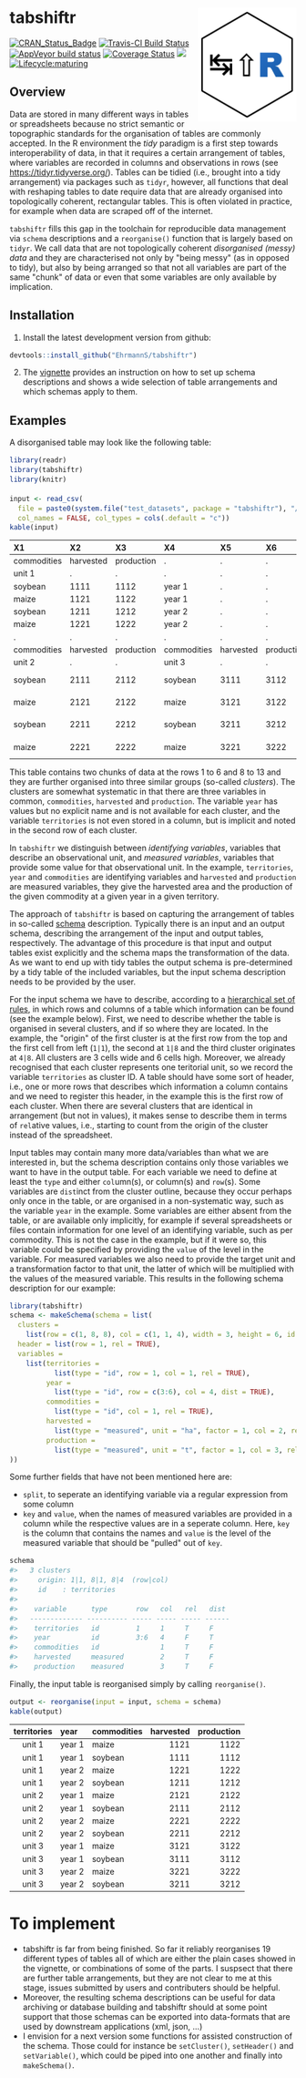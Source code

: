 
<!-- README.md is generated from README.Rmd. Please edit that file -->

# tabshiftr <a href='https://ehrmanns.github.io/tabshiftr/'><img src='man/figures/logo.svg' align="right" height="200" /></a>

[![CRAN\_Status\_Badge](http://www.r-pkg.org/badges/version/tabshiftr)](https://cran.r-project.org/package=tabshiftr)
[![Travis-CI Build
Status](https://travis-ci.org/EhrmannS/tabshiftr.svg?branch=master)](https://travis-ci.org/EhrmannS/tabshiftr)
[![AppVeyor build
status](https://ci.appveyor.com/api/projects/status/github/EhrmannS/tabshiftr?branch=master&svg=true)](https://ci.appveyor.com/project/EhrmannS/tabshiftr)
[![Coverage
Status](https://img.shields.io/codecov/c/github/EhrmannS/tabshiftr/master.svg)](https://codecov.io/github/EhrmannS/tabshiftr?branch=master)
[![](http://cranlogs.r-pkg.org/badges/grand-total/tabshiftr)](https://cran.r-project.org/package=tabshiftr)
[![Lifecycle:maturing](https://img.shields.io/badge/lifecycle-maturing-blue.svg)](https://www.tidyverse.org/lifecycle/#maturing)

## Overview

Data are stored in many different ways in tables or spreadsheets because
no strict semantic or topographic standards for the organisation of
tables are commonly accepted. In the R environment the *tidy* paradigm
is a first step towards interoperability of data, in that it requires a
certain arrangement of tables, where variables are recorded in columns
and observations in rows (see <https://tidyr.tidyverse.org/>). Tables
can be tidied (i.e., brought into a tidy arrangement) via packages such
as `tidyr`, however, all functions that deal with reshaping tables to
date require data that are already organised into topologically
coherent, rectangular tables. This is often violated in practice, for
example when data are scraped off of the internet.

`tabshiftr` fills this gap in the toolchain for reproducible data
management via `schema` descriptions and a `reorganise()` function that
is largely based on `tidyr`. We call data that are not topologically
coherent *disorganised (messy) data* and they are characterised not only
by "being messy" (as in opposed to tidy), but also by being arranged so
that not all variables are part of the same "chunk" of data or even that
some variables are only available by implication.

## Installation

1)  Install the latest development version from github:

<!-- end list -->

``` r
devtools::install_github("EhrmannS/tabshiftr")
```

2)  The
    [vignette](https://ehrmanns.github.io/tabshiftr/articles/tabshiftr.html)
    provides an instruction on how to set up schema descriptions and
    shows a wide selection of table arrangements and which schemas apply
    to them.

## Examples

A disorganised table may look like the following table:

``` r
library(readr)
library(tabshiftr)
library(knitr)

input <- read_csv(
  file = paste0(system.file("test_datasets", package = "tabshiftr"), "/table13.csv"),
  col_names = FALSE, col_types = cols(.default = "c"))
kable(input)
```

| X1          | X2        | X3         | X4          | X5        | X6         | X7     |
| :---------- | :-------- | :--------- | :---------- | :-------- | :--------- | :----- |
| commodities | harvested | production | .           | .         | .          | .      |
| unit 1      | .         | .          | .           | .         | .          | .      |
| soybean     | 1111      | 1112       | year 1      | .         | .          | .      |
| maize       | 1121      | 1122       | year 1      | .         | .          | .      |
| soybean     | 1211      | 1212       | year 2      | .         | .          | .      |
| maize       | 1221      | 1222       | year 2      | .         | .          | .      |
| .           | .         | .          | .           | .         | .          | .      |
| commodities | harvested | production | commodities | harvested | production | .      |
| unit 2      | .         | .          | unit 3      | .         | .          | .      |
| soybean     | 2111      | 2112       | soybean     | 3111      | 3112       | year 1 |
| maize       | 2121      | 2122       | maize       | 3121      | 3122       | year 1 |
| soybean     | 2211      | 2212       | soybean     | 3211      | 3212       | year 2 |
| maize       | 2221      | 2222       | maize       | 3221      | 3222       | year 2 |

This table contains two chunks of data at the rows 1 to 6 and 8 to 13
and they are further organised into three similar groups (so-called
*clusters*). The clusters are somewhat systematic in that there are
three variables in common, `commodities`, `harvested` and `production`.
The variable `year` has values but no explicit name and is not available
for each cluster, and the variable `territories` is not even stored in a
column, but is implicit and noted in the second row of each cluster.

In `tabshiftr` we distinguish between *identifying variables*, variables
that describe an observational unit, and *measured variables*, variables
that provide some value for that observational unit. In the example,
`territories`, `year` and `commodities` are identifying variables and
`harvested` and `production` are measured variables, they give the
harvested area and the production of the given commodity at a given year
in a given territory.

The approach of `tabshiftr` is based on capturing the arrangement of
tables in so-called
[schema](https://en.wikipedia.org/wiki/Database_schema) description.
Typically there is an input and an output schema, describing the
arrangement of the input and output tables, respectively. The advantage
of this procedure is that input and output tables exist explicitly and
the schema maps the transformation of the data. As we want to end up
with tidy tables the output schema is pre-determined by a tidy table of
the included variables, but the input schema description needs to be
provided by the user.

For the input schema we have to describe, according to a [hierarchical
set of
rules](https://ehrmanns.github.io/tabshiftr/articles/tabshiftr.html#setting-up-schema-descriptions),
in which rows and columns of a table which information can be found (see
the example below). First, we need to describe whether the table is
organised in several clusters, and if so where they are located. In the
example, the "origin" of the first cluster is at the first row from the
top and the first cell from left (`1|1`), the second at `1|8` and the
third cluster originates at `4|8`. All clusters are 3 cells wide and 6
cells high. Moreover, we already recognised that each cluster represents
one teritorial unit, so we record the variable `territories` as cluster
ID. A table should have some sort of header, i.e., one or more rows that
describes which information a column contains and we need to register
this header, in the example this is the first row of each cluster. When
there are several clusters that are identical in arrangement (but not in
values), it makes sense to describe them in terms of `rel`ative values,
i.e., starting to count from the origin of the cluster instead of the
spreadsheet.

Input tables may contain many more data/variables than what we are
interested in, but the schema description contains only those variables
we want to have in the output table. For each variable we need to define
at least the `type` and either `col`umn(s), or column(s) and `row`(s).
Some variables are `dist`inct from the cluster outline, because they
occur perhaps only once in the table, or are organised in a
non-systematic way, such as the variable `year` in the example. Some
variables are either absent from the table, or are available only
implicitly, for example if several spreadsheets or files contain
information for one level of an identifying variable, such as per
commodity. This is not the case in the example, but if it were so, this
variable could be specified by providing the `value` of the level in the
variable. For measured variables we also need to provide the target unit
and a transformation factor to that unit, the latter of which will be
multiplied with the values of the measured variable. This results in the
following schema description for our example:

``` r
library(tabshiftr)
schema <- makeSchema(schema = list(
  clusters =
    list(row = c(1, 8, 8), col = c(1, 1, 4), width = 3, height = 6, id = "territories"),
  header = list(row = 1, rel = TRUE),
  variables =
    list(territories =
           list(type = "id", row = 1, col = 1, rel = TRUE),
         year =
           list(type = "id", row = c(3:6), col = 4, dist = TRUE),
         commodities =
           list(type = "id", col = 1, rel = TRUE),
         harvested =
           list(type = "measured", unit = "ha", factor = 1, col = 2, rel = TRUE),
         production =
           list(type = "measured", unit = "t", factor = 1, col = 3, rel = TRUE))
))
```

Some further fields that have not been mentioned here are:

  - `split`, to seperate an identifying variable via a regular
    expression from some column
  - `key` and `value`, when the names of measured variables are provided
    in a column while the respective values are in a seperate column.
    Here, `key` is the column that contains the names and `value` is the
    level of the measured variable that should be "pulled" out of `key`.

<!-- end list -->

``` r
schema
#>   3 clusters
#>     origin: 1|1, 8|1, 8|4  (row|col)
#>     id    : territories
#> 
#>    variable      type       row   col   rel   dist 
#>   ------------- ---------- ----- ----- ----- ------  
#>    territories   id         1     1     T     F  
#>    year          id         3:6   4     F     T  
#>    commodities   id               1     T     F  
#>    harvested     measured         2     T     F  
#>    production    measured         3     T     F
```

Finally, the input table is reorganised simply by calling
`reorganise()`.

``` r
output <- reorganise(input = input, schema = schema)
kable(output)
```

| territories | year   | commodities | harvested | production |
| :---------: | :----- | :---------- | --------: | ---------: |
|   unit 1    | year 1 | maize       |      1121 |       1122 |
|   unit 1    | year 1 | soybean     |      1111 |       1112 |
|   unit 1    | year 2 | maize       |      1221 |       1222 |
|   unit 1    | year 2 | soybean     |      1211 |       1212 |
|   unit 2    | year 1 | maize       |      2121 |       2122 |
|   unit 2    | year 1 | soybean     |      2111 |       2112 |
|   unit 2    | year 2 | maize       |      2221 |       2222 |
|   unit 2    | year 2 | soybean     |      2211 |       2212 |
|   unit 3    | year 1 | maize       |      3121 |       3122 |
|   unit 3    | year 1 | soybean     |      3111 |       3112 |
|   unit 3    | year 2 | maize       |      3221 |       3222 |
|   unit 3    | year 2 | soybean     |      3211 |       3212 |

# To implement

  - tabshiftr is far from being finished. So far it reliably reorganises
    19 different types of tables all of which are either the plain cases
    showed in the vignette, or combinations of some of the parts. I
    suspsect that there are further table arrangements, but they are not
    clear to me at this stage, issues submitted by users and
    contributers should be helpful.
  - Moreover, the resulting schema descriptions can be useful for data
    archiving or database building and tabshiftr should at some point
    support that those schemas can be exported into data-formats that
    are used by downstream applications (xml, json, …)
  - I envision for a next version some functions for assisted
    construction of the schema. Those could for instance be
    `setCluster()`, `setHeader()` and `setVariable()`, which could be
    piped into one another and finally into `makeSchema()`.
